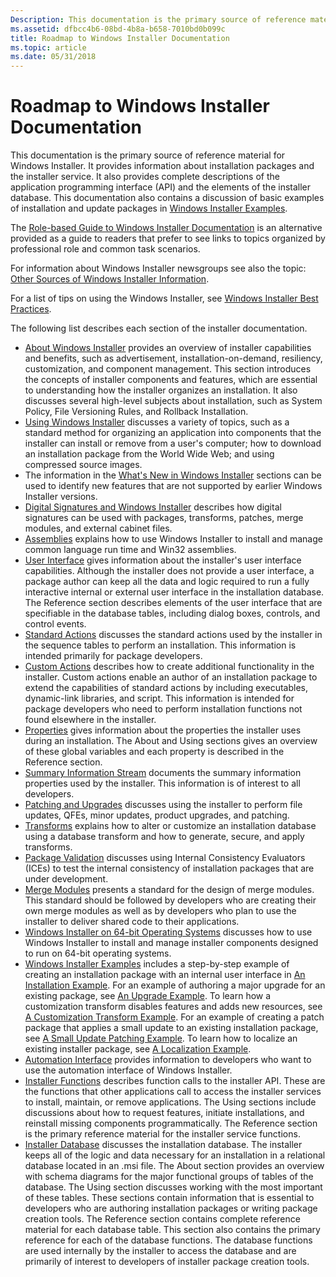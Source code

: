 ```yaml
---
Description: This documentation is the primary source of reference material for Windows Installer.
ms.assetid: dfbcc4b6-08bd-4b8a-b658-7010bd0b099c
title: Roadmap to Windows Installer Documentation
ms.topic: article
ms.date: 05/31/2018
---
```


# Roadmap to Windows Installer Documentation

This documentation is the primary source of reference material for Windows Installer. It provides information about installation packages and the installer service. It also provides complete descriptions of the application programming interface (API) and the elements of the installer database. This documentation also contains a discussion of basic examples of installation and update packages in [Windows Installer Examples](windows-installer-examples.md).

The [Role-based Guide to Windows Installer Documentation](role-based-guide-to-windows-installer-documentation.md) is an alternative provided as a guide to readers that prefer to see links to topics organized by professional role and common task scenarios.

For information about Windows Installer newsgroups see also the topic: [Other Sources of Windows Installer Information](other-sources-of-windows-installer-information.md).

For a list of tips on using the Windows Installer, see [Windows Installer Best Practices](windows-installer-best-practices.md).

The following list describes each section of the installer documentation.

-   [About Windows Installer](about-windows-installer.md) provides an overview of installer capabilities and benefits, such as advertisement, installation-on-demand, resiliency, customization, and component management. This section introduces the concepts of installer components and features, which are essential to understanding how the installer organizes an installation. It also discusses several high-level subjects about installation, such as System Policy, File Versioning Rules, and Rollback Installation.
-   [Using Windows Installer](using-windows-installer.md) discusses a variety of topics, such as a standard method for organizing an application into components that the installer can install or remove from a user's computer; how to download an installation package from the World Wide Web; and using compressed source images.
-   The information in the [What's New in Windows Installer](what-s-new-in-windows-installer.md) sections can be used to identify new features that are not supported by earlier Windows Installer versions.
-   [Digital Signatures and Windows Installer](digital-signatures-and-windows-installer.md) describes how digital signatures can be used with packages, transforms, patches, merge modules, and external cabinet files.
-   [Assemblies](assemblies.md) explains how to use Windows Installer to install and manage common language run time and Win32 assemblies.
-   [User Interface](user-interface.md) gives information about the installer's user interface capabilities. Although the installer does not provide a user interface, a package author can keep all the data and logic required to run a fully interactive internal or external user interface in the installation database. The Reference section describes elements of the user interface that are specifiable in the database tables, including dialog boxes, controls, and control events.
-   [Standard Actions](standard-actions.md) discusses the standard actions used by the installer in the sequence tables to perform an installation. This information is intended primarily for package developers.
-   [Custom Actions](custom-actions.md) describes how to create additional functionality in the installer. Custom actions enable an author of an installation package to extend the capabilities of standard actions by including executables, dynamic-link libraries, and script. This information is intended for package developers who need to perform installation functions not found elsewhere in the installer.
-   [Properties](properties.md) gives information about the properties the installer uses during an installation. The About and Using sections gives an overview of these global variables and each property is described in the Reference section.
-   [Summary Information Stream](summary-information-stream.md) documents the summary information properties used by the installer. This information is of interest to all developers.
-   [Patching and Upgrades](patching-and-upgrades.md) discusses using the installer to perform file updates, QFEs, minor updates, product upgrades, and patching.
-   [Transforms](transforms.md) explains how to alter or customize an installation database using a database transform and how to generate, secure, and apply transforms.
-   [Package Validation](package-validation.md) discusses using Internal Consistency Evaluators (ICEs) to test the internal consistency of installation packages that are under development.
-   [Merge Modules](merge-modules.md) presents a standard for the design of merge modules. This standard should be followed by developers who are creating their own merge modules as well as by developers who plan to use the installer to deliver shared code to their applications.
-   [Windows Installer on 64-bit Operating Systems](windows-installer-on-64-bit-operating-systems.md) discusses how to use Windows Installer to install and manage installer components designed to run on 64-bit operating systems.
-   [Windows Installer Examples](windows-installer-examples.md) includes a step-by-step example of creating an installation package with an internal user interface in [An Installation Example](an-installation-example.md). For an example of authoring a major upgrade for an existing package, see [An Upgrade Example](an-upgrade-example.md). To learn how a customization transform disables features and adds new resources, see [A Customization Transform Example](a-customization-transform-example.md). For an example of creating a patch package that applies a small update to an existing installation package, see [A Small Update Patching Example](a-small-update-patching-example.md). To learn how to localize an existing installer package, see [A Localization Example](a-localization-example.md).
-   [Automation Interface](automation-interface.md) provides information to developers who want to use the automation interface of Windows Installer.
-   [Installer Functions](installer-functions.md) describes function calls to the installer API. These are the functions that other applications call to access the installer services to install, maintain, or remove applications. The Using sections include discussions about how to request features, initiate installations, and reinstall missing components programmatically. The Reference section is the primary reference material for the installer service functions.
-   [Installer Database](installer-database.md) discusses the installation database. The installer keeps all of the logic and data necessary for an installation in a relational database located in an .msi file. The About section provides an overview with schema diagrams for the major functional groups of tables of the database. The Using section discusses working with the most important of these tables. These sections contain information that is essential to developers who are authoring installation packages or writing package creation tools. The Reference section contains complete reference material for each database table. This section also contains the primary reference for each of the database functions. The database functions are used internally by the installer to access the database and are primarily of interest to developers of installer package creation tools.

 

 




